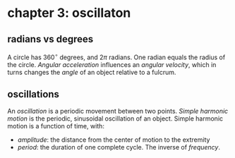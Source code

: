 # chapter 3: oscillaton
## radians vs degrees
A circle has 360$^\circ$ degrees, and $2\pi$ radians. One radian equals the radius of the circle. *Angular
acceleration* influences an *angular velocity*, which in turns changes the *angle* of an object relative to a fulcrum.

## oscillations
An *oscillation* is a periodic movement between two points. *Simple harmonic motion* is the periodic, sinusoidal
oscillation of an object. Simple harmonic motion is a function of time, with:

  * *amplitude*: the distance from the center of motion to the extremity
  * *period*: the duration of one complete cycle. The inverse of *frequency*.
